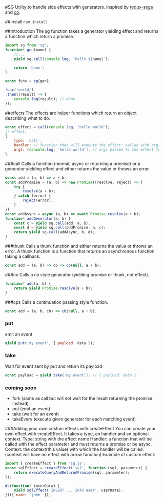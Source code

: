 #SG
Utility to handle side effects with generators. Inspired by [redux-saga](https://github.com/yelouafi/redux-saga) and [co](https://github.com/tj/co).

##install
`npm install`

##Introduction
The sg function takes a generator yielding effect and returns a function which return a promise.
```js
import sg from 'sg';
function* gen(name) {
    //...
    yield sg.call(console.log, `hello ${name}`);

    return 'done';
}

const func = sg(gen);

func('world')
.then((result) => {
    console.log(result); // done
});
```

##effects
The effects are helper functions which return an object describing what to do.

```js
const effect = call(console.log, 'hello world');
// effect:
{
    type: 'call',
    handler: // function that will execute the effect: called with arg, and returning a promise
    args: [console.log, 'hello world'], // args passed to the effect function
}
```

###call
Calls a function (normal, async or returning a promise) or a generator yielding effect and either returns the value or throws an error.
```js
const add = (a, b) => a + b;
const addPromise = (a, b) => new Promise((resolve, reject) => {
    try {
        resolve(a + b);
    } catch (error) {
        reject(error);
    }
})
const addAsync = async (a, b) => await Promise.resolve(a + b);
function* addGenerator(a, b) {
    const c = yield sg.call(add, a, b);
    const d = yield sg.call(addPromise, a, c);
    return yield sg.call(addAsync, b, d);
}
```

###thunk
Calls a thunk function and either returns the value or throws an error.
A thunk function is a function that returns an asynchronous function taking a callback.
```js
const add = (a, b) => cb => cb(null, a + b);
```

###co
Calls a co style generator (yielding promise or thunk, not effect).
```js
function* add(a, b) {
    return yield Promise.resolve(a + b);
}
```

###cps
Calls a continuation passing style function.
```js
const add = (a, b, cb) => cb(null, a + b);
```

### put
emit an event
```js
yield put('my event', { payload: data });
```

### take
Wait for event sent by put and return its payload
```js
const payload = yield take('my event'); // { payload: data }
```

### coming soon
 - fork (same as call but will not wait for the result returning the promise instead)
 - put (emit an event)
 - take (wait for an event)
 - takeEvery (execute given generator for each matching event)

###Adding your own custom effects with createEffect
You can create your own effect with createEffect.
It takes a type, an handler and an optional context.
Type: string with the effect name
Handler: a function that will be called with the effect parameter and must returns a promise or be async.
Context: the context(this value) with which the handler will be called. (context will have no effect with arrow function)
Example of custom effect:
```js
import { createEffect } from 'sg.js';
const sqlEffect = createEffect('sql', function (sql, parameter) {
    return executeQueryAndReturnAPromise(sql, parameter);
});

ds(function* (userData) {
    yield sqlEffect('INSERT ... INTO user', userData);
})({ name: 'john' });
```
